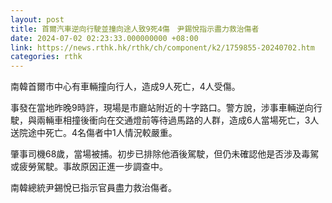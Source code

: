```yaml
---
layout: post
title: 首爾汽車逆向行駛並撞向途人致9死4傷　尹錫悅指示盡力救治傷者
date: 2024-07-02 02:23:33.000000000 +08:00
link: https://news.rthk.hk/rthk/ch/component/k2/1759855-20240702.htm
categories: rthk
---
```


南韓首爾市中心有車輛撞向行人，造成9人死亡，4人受傷。

事發在當地昨晚9時許，現場是市廳站附近的十字路口。警方說，涉事車輛逆向行駛，與兩輛車相撞後衝向在交通燈前等待過馬路的人群，造成6人當場死亡，3人送院途中死亡。4名傷者中1人情況較嚴重。

肇事司機68歲，當場被捕。初步已排除他酒後駕駛，但仍未確認他是否涉及毒駕或疲勞駕駛。事故原因正進一步調查中。

南韓總統尹錫悅已指示官員盡力救治傷者。
